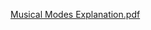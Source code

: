 [Musical Modes Explanation.pdf](https://github.com/akshay-seetharam/Music/files/7032980/Musical.Modes.Explanation.pdf)
